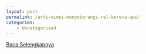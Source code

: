 ```yaml
---
layout: post
permalink: /arti-mimpi-menyeberangi-rel-kereta-api/
categories:
    - Uncategorized
---
```


[Baca Selengkapnya](/03)